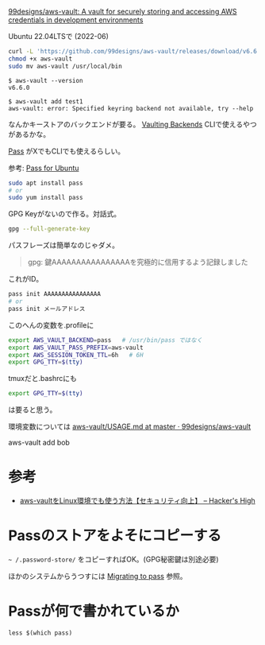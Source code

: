 

[99designs/aws\-vault: A vault for securely storing and accessing AWS credentials in development environments](https://github.com/99designs/aws-vault)

Ubuntu 22.04LTSで (2022-06)

```bash
curl -L 'https://github.com/99designs/aws-vault/releases/download/v6.6.0/aws-vault-linux-amd64' -o aws-vault
chmod +x aws-vault
sudo mv aws-vault /usr/local/bin
```

```
$ aws-vault --version
v6.6.0

$ aws-vault add test1
aws-vault: error: Specified keyring backend not available, try --help
```

なんかキーストアのバックエンドが要る。
[Vaulting Backends](https://github.com/99designs/aws-vault#vaulting-backends)
CLIで使えるやつがあるかな。

[Pass](https://www.passwordstore.org/) がXでもCLIでも使えるらしい。

参考: [Pass for Ubuntu](https://linuxhint.com/pass-ubuntu/)

```bash
sudo apt install pass
# or
sudo yum install pass
```

GPG Keyがないので作る。対話式。
```bash
gpg --full-generate-key
```
パスフレーズは簡単なのじゃダメ。

> gpg: 鍵AAAAAAAAAAAAAAAAを究極的に信用するよう記録しました

これがID。

```bash
pass init AAAAAAAAAAAAAAAA
# or
pass init メールアドレス
```


このへんの変数を.profileに
```bash
export AWS_VAULT_BACKEND=pass   # /usr/bin/pass ではなく
export AWS_VAULT_PASS_PREFIX=aws-vault
export AWS_SESSION_TOKEN_TTL=6h   # 6H
export GPG_TTY=$(tty)
```

tmuxだと.bashrcにも
```bash
export GPG_TTY=$(tty)
```
は要ると思う。

環境変数については
[aws-vault/USAGE.md at master · 99designs/aws-vault](https://github.com/99designs/aws-vault/blob/master/USAGE.md#environment-variables)


aws-vault add bob


# 参考

- [aws-vaultをLinux環境でも使う方法【セキュリティ向上】 – Hacker's High](https://hackers-high.com/aws/aws-vault-on-linux/)


# Passのストアをよそにコピーする

`~ /.password-store/` をコピーすればOK。(GPG秘密鍵は別途必要)

ほかのシステムからうつすには
[Migrating to pass](https://www.passwordstore.org/#migration)
参照。

# Passが何で書かれているか

`less $(which pass)`
